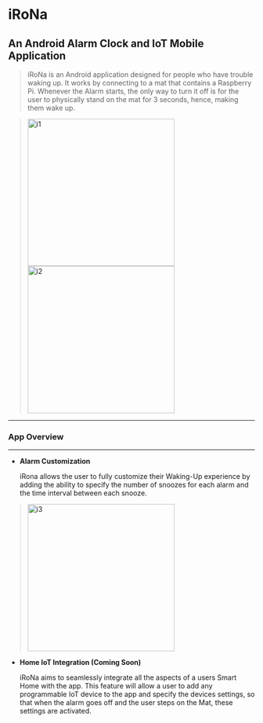 # iRoNa

## An Android Alarm Clock and IoT Mobile Application
> iRoNa is an Android application designed for people who have trouble waking up.  It works by connecting to a mat that contains a Raspberry Pi.  Whenever the Alarm  starts, the only way to turn it off is for the user to physically stand on the mat for 3 seconds, hence, making them wake up.
<!-- > <img src="https://ibb.co/R2Pc6fg" alt=""  width="300"/>  > <img src="i2.png" alt=""  width="300"/> -->

> <a href="https://ibb.co/R2Pc6fg"><img src="https://i.ibb.co/rkMHpYQ/i1.png" alt="i1" border="0" width="300"></a>
> <a href="https://ibb.co/9pY2P1k"><img src="https://i.ibb.co/WHKFCM4/i2.png" alt="i2" border="0" width="300"></a>






<!-- > ![](/Users/nicolastobar/desktop/i1.png) -->



----
### App Overview

----
- **Alarm Customization**

   iRona allows the user to fully customize their Waking-Up experience by adding the ability to specify the number of snoozes for each alarm and the time interval between each snooze.


  <!-- > <img src="i3.png" alt="" width="300"/> -->
> <a href="https://ibb.co/Fxr7xxH"><img src="https://i.ibb.co/cgBTggY/i3.png" alt="i3" border="0" width="300"></a>

  <!-- <img src="/Users/nicolastobar/desktop/irona1.png" alt=""/>
  width="500" -->

- **Home IoT Integration (Coming Soon)**

  iRoNa aims to seamlessly integrate all the aspects of a users Smart Home with the app.  This feature will allow a user to add any programmable IoT device to the app and specify the devices settings, so that when the alarm goes off and the user steps on the Mat, these settings are activated.



